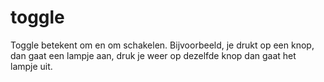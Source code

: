 # toggle
Toggle betekent om en om schakelen. Bijvoorbeeld, je drukt op een knop, dan gaat een lampje aan, druk je weer op dezelfde knop dan gaat het lampje uit.
